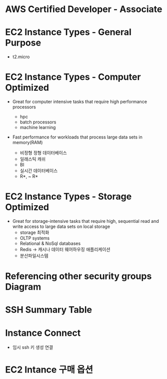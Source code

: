 # AWS Certified Developer - Associate

# EC2 Instance Types - General Purpose
- t2.micro

# EC2 Instance Types - Computer Optimized
- Great for computer intensive tasks that require high performance processors
    - hpc 
    - batch processors
    - machine learning


- Fast performance for workloads that process large data sets in memory(RAM)
    - 비정형 정형 데이터베이스
    -  일래스틱 캐쉬
    - BI
    - 실시간 데이터베이스
    - R*, ~ R*

# EC2 Instance Types - Storage Optimized
- Great for storage-intensive tasks that require high, sequential read and write access to large data sets on local storage
    - storage 최적화 
    - OLTP systems
    - Relational & NoSql databases
    - Redis -> 캐시나 데이터 웨어하우징 애플리케이션
    - 분산파일시스템


# Referencing other security groups Diagram


# SSH Summary Table


# Instance Connect 
- 임시 ssh 키 생성 연결

# EC2 Intance 구매 옵션